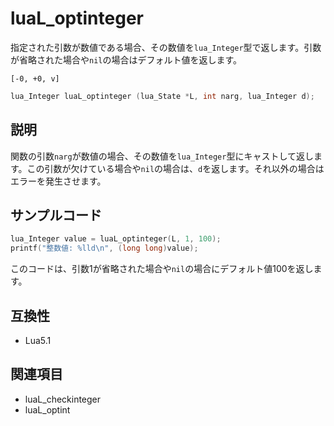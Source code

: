 # luaL_optinteger

指定された引数が数値である場合、その数値を`lua_Integer`型で返します。引数が省略された場合や`nil`の場合はデフォルト値を返します。

`[-0, +0, v]`

```c
lua_Integer luaL_optinteger (lua_State *L, int narg, lua_Integer d);
```

## 説明

関数の引数`narg`が数値の場合、その数値を`lua_Integer`型にキャストして返します。この引数が欠けている場合や`nil`の場合は、`d`を返します。それ以外の場合はエラーを発生させます。

## サンプルコード

```c
lua_Integer value = luaL_optinteger(L, 1, 100);
printf("整数値: %lld\n", (long long)value);
```

このコードは、引数1が省略された場合や`nil`の場合にデフォルト値100を返します。

## 互換性

- Lua5.1

## 関連項目

- luaL_checkinteger
- luaL_optint
